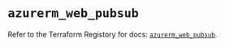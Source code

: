 # `azurerm_web_pubsub`

Refer to the Terraform Registory for docs: [`azurerm_web_pubsub`](https://www.terraform.io/docs/providers/azurerm/r/web_pubsub).
